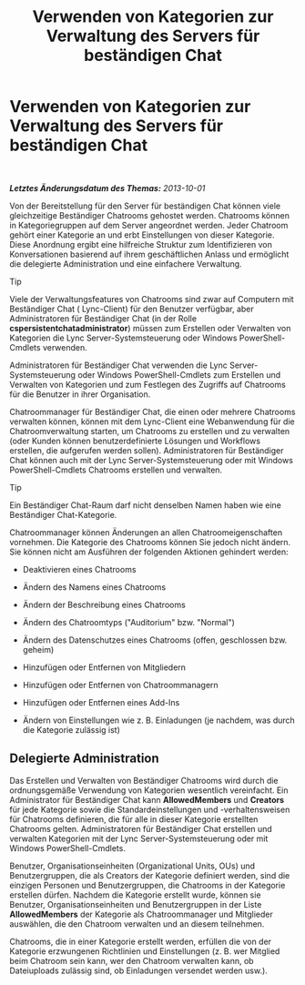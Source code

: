 ﻿---
title: Verwenden von Kategorien zur Verwaltung des Servers für beständigen Chat
TOCTitle: Verwenden von Kategorien zur Verwaltung des Servers für beständigen Chat
ms:assetid: dfcb3ad1-da90-467e-b08c-f4e68673b7b5
ms:mtpsurl: https://technet.microsoft.com/de-de/library/Gg398988(v=OCS.15)
ms:contentKeyID: 49295653
ms.date: 05/19/2016
mtps_version: v=OCS.15
ms.translationtype: HT
---

# Verwenden von Kategorien zur Verwaltung des Servers für beständigen Chat

 

_**Letztes Änderungsdatum des Themas:** 2013-10-01_

Von der Bereitstellung für den Server für beständigen Chat können viele gleichzeitige Beständiger Chatrooms gehostet werden. Chatrooms können in Kategoriegruppen auf dem Server angeordnet werden. Jeder Chatroom gehört einer Kategorie an und erbt Einstellungen von dieser Kategorie. Diese Anordnung ergibt eine hilfreiche Struktur zum Identifizieren von Konversationen basierend auf ihrem geschäftlichen Anlass und ermöglicht die delegierte Administration und eine einfachere Verwaltung.


> [!TIP]
> Viele der Verwaltungsfeatures von Chatrooms sind zwar auf Computern mit Beständiger Chat ( Lync-Client) für den Benutzer verfügbar, aber Administratoren für Beständiger Chat (in der Rolle <STRONG>cspersistentchatadministrator</STRONG>) müssen zum Erstellen oder Verwalten von Kategorien die Lync Server-Systemsteuerung oder Windows PowerShell-Cmdlets verwenden.



Administratoren für Beständiger Chat verwenden die Lync Server-Systemsteuerung oder Windows PowerShell-Cmdlets zum Erstellen und Verwalten von Kategorien und zum Festlegen des Zugriffs auf Chatrooms für die Benutzer in ihrer Organisation.

Chatroommanager für Beständiger Chat, die einen oder mehrere Chatrooms verwalten können, können mit dem Lync-Client eine Webanwendung für die Chatroomverwaltung starten, um Chatrooms zu erstellen und zu verwalten (oder Kunden können benutzerdefinierte Lösungen und Workflows erstellen, die aufgerufen werden sollen). Administratoren für Beständiger Chat können auch mit der Lync Server-Systemsteuerung oder mit Windows PowerShell-Cmdlets Chatrooms erstellen und verwalten.


> [!TIP]
> Ein Beständiger Chat-Raum darf nicht denselben Namen haben wie eine Beständiger Chat-Kategorie.



Chatroommanager können Änderungen an allen Chatroomeigenschaften vornehmen. Die Kategorie des Chatrooms können Sie jedoch nicht ändern. Sie können nicht am Ausführen der folgenden Aktionen gehindert werden:

  - Deaktivieren eines Chatrooms

  - Ändern des Namens eines Chatrooms

  - Ändern der Beschreibung eines Chatrooms

  - Ändern des Chatroomtyps ("Auditorium" bzw. "Normal")

  - Ändern des Datenschutzes eines Chatrooms (offen, geschlossen bzw. geheim)

  - Hinzufügen oder Entfernen von Mitgliedern

  - Hinzufügen oder Entfernen von Chatroommanagern

  - Hinzufügen oder Entfernen eines Add-Ins

  - Ändern von Einstellungen wie z. B. Einladungen (je nachdem, was durch die Kategorie zulässig ist)

## Delegierte Administration

Das Erstellen und Verwalten von Beständiger Chatrooms wird durch die ordnungsgemäße Verwendung von Kategorien wesentlich vereinfacht. Ein Administrator für Beständiger Chat kann **AllowedMembers** und **Creators** für jede Kategorie sowie die Standardeinstellungen und -verhaltensweisen für Chatrooms definieren, die für alle in dieser Kategorie erstellten Chatrooms gelten. Administratoren für Beständiger Chat erstellen und verwalten Kategorien mit der Lync Server-Systemsteuerung oder mit Windows PowerShell-Cmdlets.

Benutzer, Organisationseinheiten (Organizational Units, OUs) und Benutzergruppen, die als Creators der Kategorie definiert werden, sind die einzigen Personen und Benutzergruppen, die Chatrooms in der Kategorie erstellen dürfen. Nachdem die Kategorie erstellt wurde, können sie Benutzer, Organisationseinheiten und Benutzergruppen in der Liste **AllowedMembers** der Kategorie als Chatroommanager und Mitglieder auswählen, die den Chatroom verwalten und an diesem teilnehmen.

Chatrooms, die in einer Kategorie erstellt werden, erfüllen die von der Kategorie erzwungenen Richtlinien und Einstellungen (z. B. wer Mitglied beim Chatroom sein kann, wer den Chatroom verwalten kann, ob Dateiuploads zulässig sind, ob Einladungen versendet werden usw.).

